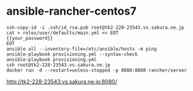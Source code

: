 # ansible-rancher-centos7

```
ssh-copy-id -i .ssh/id_rsa.pub root@tk2-228-23543.vs.sakura.ne.jp
cat > roles/user/defaults/main.yml << EOT
{{your_password}}
EOT
ansible all --inventory-file=/etc/ansible/hosts -m ping
ansible-playbook provisioning.yml --syntax-check
ansible-playbook provisioning.yml
ssh root@tk2-228-23543.vs.sakura.ne.jp
docker run -d --restart=unless-stopped -p 8080:8080 rancher/server
```

http://tk2-228-23543.vs.sakura.ne.jp:8080/
